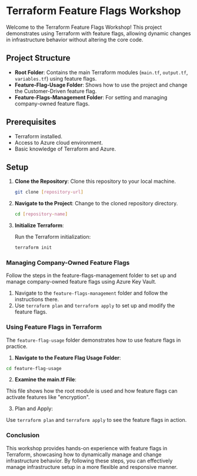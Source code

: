 # Terraform Feature Flags Workshop

Welcome to the Terraform Feature Flags Workshop! This project demonstrates using Terraform with feature flags, allowing dynamic changes in infrastructure behavior without altering the core code.

## Project Structure

- **Root Folder**: Contains the main Terraform modules (`main.tf`, `output.tf`, `variables.tf`) using feature flags.
- **Feature-Flag-Usage Folder**: Shows how to use the project and change the Customer-Driven feature flag.
- **Feature-Flags-Management Folder**: For setting and managing company-owned feature flags.

## Prerequisites

- Terraform installed.
- Access to Azure cloud environment.
- Basic knowledge of Terraform and Azure.

## Setup

1. **Clone the Repository**: Clone this repository to your local machine.

   ```sh
   git clone [repository-url]
   ```

2. **Navigate to the Project**: Change to the cloned repository directory.

   ```sh
   cd [repository-name]
   ```

3. **Initialize Terraform**:

    Run the Terraform initialization:

   ```sh
   terraform init
   ```

### Managing Company-Owned Feature Flags

Follow the steps in the feature-flags-management folder to set up and manage company-owned feature flags using Azure Key Vault.

1. Navigate to the `feature-flags-management` folder and follow the instructions there.
2. Use `terraform plan` and `terraform apply` to set up and modify the feature flags.

### Using Feature Flags in Terraform

The `feature-flag-usage` folder demonstrates how to use feature flags in practice.

1. **Navigate to the Feature Flag Usage Folder**:

```sh
cd feature-flag-usage
```

2. **Examine the main.tf File**:

This file shows how the root module is used and how feature flags can activate features like "encryption".

3. Plan and Apply:

Use `terraform plan` and `terraform apply` to see the feature flags in action.

### Conclusion

This workshop provides hands-on experience with feature flags in Terraform, showcasing how to dynamically manage and change infrastructure behavior. By following these steps, you can effectively manage infrastructure setup in a more flexible and responsive manner.
